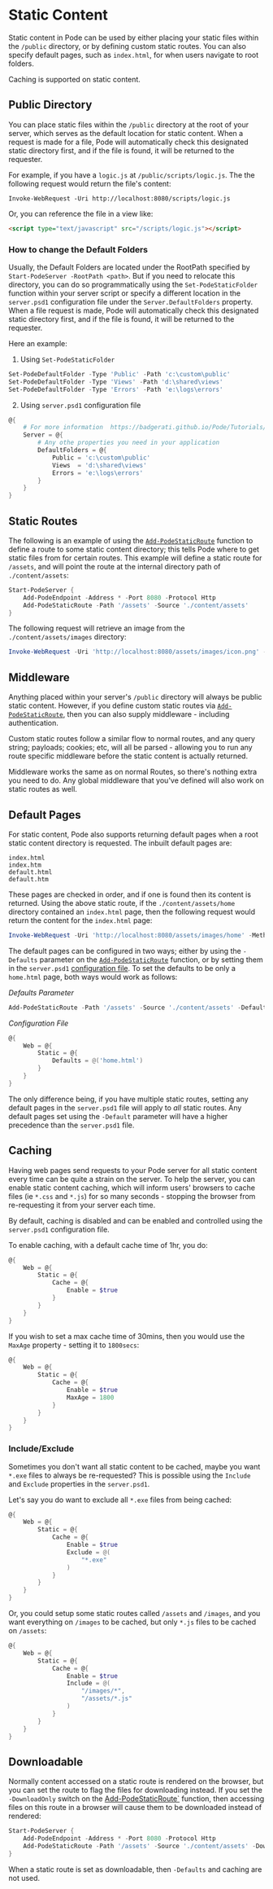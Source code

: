 # Static Content

Static content in Pode can be used by either placing your static files within the `/public` directory, or by defining custom static routes. You can also specify default pages, such as `index.html`, for when users navigate to root folders.

Caching is supported on static content.

## Public Directory

You can place static files within the `/public` directory at the root of your server, which serves as the default location for static content. When a request is made for a file, Pode will automatically check this designated static directory first, and if the file is found, it will be returned to the requester.


For example, if you have a `logic.js` at `/public/scripts/logic.js`. The the following request would return the file's content:

```plain
Invoke-WebRequest -Uri http://localhost:8080/scripts/logic.js
```

Or, you can reference the file in a view like:

```html
<script type="text/javascript" src="/scripts/logic.js"></script>
```

### How to change the Default Folders

Usually, the Default Folders are located under the RootPath specified by  `Start-PodeServer -RootPath <path>`.
But if you need to relocate this directory, you can do so programmatically using the `Set-PodeStaticFolder` function within your server script or specify a different location in the `server.psd1` configuration file under the `Server.DefaultFolders` property. When a file request is made, Pode will automatically check this designated static directory first, and if the file is found, it will be returned to the requester.

Here an example:

1. Using `Set-PodeStaticFolder`

```powershell
Set-PodeDefaultFolder -Type 'Public' -Path 'c:\custom\public'
Set-PodeDefaultFolder -Type 'Views' -Path 'd:\shared\views'
Set-PodeDefaultFolder -Type 'Errors' -Path 'e:\logs\errors'
```

2. Using `server.psd1` configuration file

```powershell
@{
    # For more information  https://badgerati.github.io/Pode/Tutorials/Configuration/
    Server = @{
        # Any othe properties you need in your application
        DefaultFolders = @{
            Public = 'c:\custom\public'
            Views  = 'd:\shared\views'
            Errors = 'e:\logs\errors'
        }
    }
}
```

## Static Routes

The following is an example of using the [`Add-PodeStaticRoute`](../../../../Functions/Routes/Add-PodeStaticRoute) function to define a route to some static content directory; this tells Pode where to get static files from for certain routes. This example will define a static route for `/assets`, and will point the route at the internal directory path of `./content/assets`:

```powershell
Start-PodeServer {
    Add-PodeEndpoint -Address * -Port 8080 -Protocol Http
    Add-PodeStaticRoute -Path '/assets' -Source './content/assets'
}
```

The following request will retrieve an image from the `./content/assets/images` directory:

```powershell
Invoke-WebRequest -Uri 'http://localhost:8080/assets/images/icon.png' -Method Get
```

## Middleware

Anything placed within your server's `/public` directory will always be public static content. However, if you define custom static routes via [`Add-PodeStaticRoute`](../../../../Functions/Routes/Add-PodeStaticRoute), then you can also supply middleware - including authentication.

Custom static routes follow a similar flow to normal routes, and any query string; payloads; cookies; etc, will all be parsed - allowing you to run any route specific middleware before the static content is actually returned.

Middleware works the same as on normal Routes, so there's nothing extra you need to do. Any global middleware that you've defined will also work on static routes as well.

## Default Pages

For static content, Pode also supports returning default pages when a root static content directory is requested. The inbuilt default pages are:

```plain
index.html
index.htm
default.html
default.htm
```

These pages are checked in order, and if one is found then its content is returned. Using the above static route, if the `./content/assets/home` directory contained an `index.html` page, then the following request would return the content for the `index.html` page:

```powershell
Invoke-WebRequest -Uri 'http://localhost:8080/assets/images/home' -Method Get
```

The default pages can be configured in two ways; either by using the `-Defaults` parameter on the [`Add-PodeStaticRoute`](../../../../Functions/Routes/Add-PodeStaticRoute) function, or by setting them in the `server.psd1` [configuration file](../../../Configuration). To set the defaults to be only a `home.html` page, both ways would work as follows:

*Defaults Parameter*
```powershell
Add-PodeStaticRoute -Path '/assets' -Source './content/assets' -Defaults @('index.html')
```

*Configuration File*
```powershell
@{
    Web = @{
        Static = @{
            Defaults = @('home.html')
        }
    }
}
```

The only difference being, if you have multiple static routes, setting any default pages in the `server.psd1` file will apply to *all* static routes. Any default pages set using the `-Default` parameter will have a higher precedence than the `server.psd1` file.

## Caching

Having web pages send requests to your Pode server for all static content every time can be quite a strain on the server. To help the server, you can enable static content caching, which will inform users' browsers to cache files (ie `*.css` and `*.js`) for so many seconds - stopping the browser from re-requesting it from your server each time.

By default, caching is disabled and can be enabled and controlled using the `server.psd1` configuration file.

To enable caching, with a default cache time of 1hr, you do:

```powershell
@{
    Web = @{
        Static = @{
            Cache = @{
                Enable = $true
            }
        }
    }
}
```

If you wish to set a max cache time of 30mins, then you would use the `MaxAge` property - setting it to `1800secs`:

```powershell
@{
    Web = @{
        Static = @{
            Cache = @{
                Enable = $true
                MaxAge = 1800
            }
        }
    }
}
```

### Include/Exclude

Sometimes you don't want all static content to be cached, maybe you want `*.exe` files to always be re-requested? This is possible using the `Include` and `Exclude` properties in the `server.psd1`.

Let's say you do want to exclude all `*.exe` files from being cached:

```powershell
@{
    Web = @{
        Static = @{
            Cache = @{
                Enable = $true
                Exclude = @(
                    "*.exe"
                )
            }
        }
    }
}
```

Or, you could setup some static routes called `/assets` and `/images`, and you want everything on `/images` to be cached, but only `*.js` files to be cached on `/assets`:

```powershell
@{
    Web = @{
        Static = @{
            Cache = @{
                Enable = $true
                Include = @(
                    "/images/*",
                    "/assets/*.js"
                )
            }
        }
    }
}
```

## Downloadable

Normally content accessed on a static route is rendered on the browser, but you can set the route to flag the files for downloading instead. If you set the `-DownloadOnly` switch on the  [Add-PodeStaticRoute`](../../../../Functions/Routes/Add-PodeStaticRoute) function, then accessing files on this route in a browser will cause them to be downloaded instead of rendered:

```powershell
Start-PodeServer {
    Add-PodeEndpoint -Address * -Port 8080 -Protocol Http
    Add-PodeStaticRoute -Path '/assets' -Source './content/assets' -DownloadOnly
}
```

When a static route is set as downloadable, then `-Defaults` and caching are not used.

